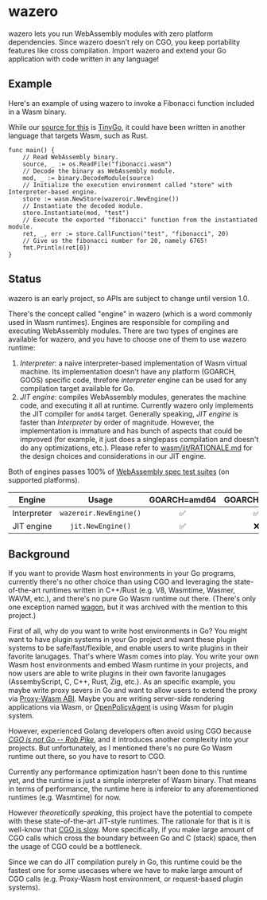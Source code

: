 # wazero

wazero lets you run WebAssembly modules with zero platform dependencies. Since wazero doesn’t rely on CGO, you keep
portability features like cross compilation. Import wazero and extend your Go application with code written in any
language!

## Example
Here's an example of using wazero to invoke a Fibonacci function included in a Wasm binary.

While our [source for this](examples/wasm/fibonacci.go) is [TinyGo](https://tinygo.org/), it could have been written in
another language that targets Wasm, such as Rust.

```golang
func main() {
	// Read WebAssembly binary.
	source, _ := os.ReadFile("fibonacci.wasm")
	// Decode the binary as WebAssembly module.
	mod, _ := binary.DecodeModule(source)
	// Initialize the execution environment called "store" with Interpreter-based engine.
	store := wasm.NewStore(wazeroir.NewEngine())
	// Instantiate the decoded module.
	store.Instantiate(mod, "test")
	// Execute the exported "fibonacci" function from the instantiated module.
	ret, _, err := store.CallFunction("test", "fibonacci", 20)
	// Give us the fibonacci number for 20, namely 6765!
	fmt.Println(ret[0])
}
```

## Status

wazero is an early project, so APIs are subject to change until version 1.0.

There's the concept called "engine" in wazero (which is a word commonly used in Wasm runtimes). Engines are responsible for compiling and executing WebAssembly modules.
There are two types of engines are available for wazero, and you have to choose one of them to use wazero runtime:

1. _Interpreter_: a naive interpreter-based implementation of Wasm virtual machine. Its implementation doesn't have any platform (GOARCH, GOOS) specific code, threfore _interpreter_ engine can be used for any compilation target available for Go.
2. _JIT engine_: compiles WebAssembly modules, generates the machine code, and executing it all at runtime. Currently wazero only implements the JIT compiler for `amd64` target. Generally speaking, _JIT engine_ is faster than _Interpreter_ by order of magnitude. However, the implementation is immature and has bunch of aspects that could be impvoved (for example, it just does a singlepass compilation and doesn't do any optimizations, etc.). Please refer to [wasm/jit/RATIONALE.md](wasm/jit/RATIONALE.md) for the design choices and considerations in our JIT engine.

Both of engines passes 100% of [WebAssembly spec test suites]((https://github.com/WebAssembly/spec/tree/wg-1.0/test/core)) (on supported platforms).

| Engine     | Usage|GOARCH=amd64 | GOARCH=others | 
|:----------:|:---:|:-------------:|:------:|
| Interpreter|`wazeroir.NewEngine()`| ✅    | ✅ | 
| JIT engine |`jit.NewEngine()`|   ✅   | ❌  |


## Background

If you want to provide Wasm host environments in your Go programs, currently there's no other choice than using CGO and leveraging the state-of-the-art runtimes written in C++/Rust (e.g. V8, Wasmtime, Wasmer, WAVM, etc.), and there's no pure Go Wasm runtime out there. (There's only one exception named [wagon](https://github.com/go-interpreter/wagon), but it was archived with the mention to this project.)

First of all, why do you want to write host environments in Go? You might want to have plugin systems in your Go project and want these plugin systems to be safe/fast/flexible, and enable users to
write plugins in their favorite lanugages. That's where Wasm comes into play. You write your own Wasm host environments and embed Wasm runtime in your projects, and now users are able to write plugins in their own favorite lanugages (AssembyScript, C, C++, Rust, Zig, etc.). As an specific example, you maybe write proxy severs in Go and want to allow users to extend the proxy via [Proxy-Wasm ABI](https://github.com/proxy-wasm/spec). Maybe you are writing server-side rendering applications via Wasm, or [OpenPolicyAgent](https://www.openpolicyagent.org/docs/latest/wasm/) is using Wasm for plugin system.

However, experienced Golang developers often avoid using CGO because [_CGO is not Go_](https://dave.cheney.net/2016/01/18/cgo-is-not-go)[ -- _Rob_ _Pike_](https://www.youtube.com/watch?v=PAAkCSZUG1c&t=757s), and it introduces another complexity into your projects. But unfortunately, as I mentioned there's no pure Go Wasm runtime out there, so you have to resort to CGO.

Currently any performance optimization hasn't been done to this runtime yet, and the runtime is just a simple interpreter of Wasm binary. That means in terms of performance, the runtime here is infereior to any aforementioned runtimes (e.g. Wasmtime) for now.

However _theoretically speaking_, this project have the potential to compete with these state-of-the-art JIT-style runtimes. The rationale for that is it is well-know that [CGO is slow](https://github.com/golang/go/issues/19574). More specifically, if you make large amount of CGO calls which cross the boundary between Go and C (stack) space, then the usage of CGO could be a bottleneck.

Since we can do JIT compilation purely in Go, this runtime could be the fastest one for some usecases where we have to make large amount of CGO calls (e.g. Proxy-Wasm host environment, or request-based plugin systems).

